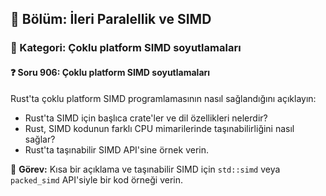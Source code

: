## 📘 Bölüm: İleri Paralellik ve SIMD
### 🔹 Kategori: Çoklu platform SIMD soyutlamaları
#### ❓ Soru 906: Çoklu platform SIMD soyutlamaları

Rust'ta çoklu platform SIMD programlamasının nasıl sağlandığını açıklayın:

- Rust'ta SIMD için başlıca crate'ler ve dil özellikleri nelerdir?
- Rust, SIMD kodunun farklı CPU mimarilerinde taşınabilirliğini nasıl sağlar?
- Rust'ta taşınabilir SIMD API'sine örnek verin.

🔧 **Görev:** Kısa bir açıklama ve taşınabilir SIMD için `std::simd` veya `packed_simd` API'siyle bir kod örneği verin.
